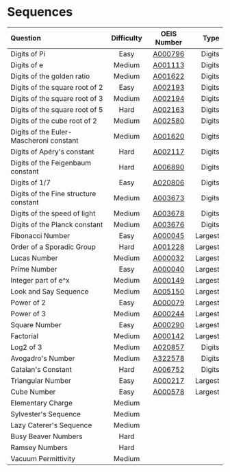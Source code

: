 # Sequences

| Question | Difficulty | OEIS Number | Type |
| :--- | :---: | :---: | ---: |
| Digits of Pi | Easy | [A000796](https://oeis.org/A000796) | Digits |
| Digits of e | Medium | [A001113](https://oeis.org/A001113) | Digits |
| Digits of the golden ratio | Medium | [A001622](https://oeis.org/A001622) | Digits |
| Digits of the square root of 2 | Easy | [A002193](https://oeis.org/A002193) | Digits |
| Digits of the square root of 3 | Medium | [A002194](https://oeis.org/A002194) | Digits |
| Digits of the square root of 5 | Hard | [A002163](https://oeis.org/A002163) | Digits |
| Digits of the cube root of 2 | Medium | [A002580](https://oeis.org/A002580) | Digits |
| Digits of the Euler-Mascheroni constant | Medium | [A001620](https://oeis.org/A001620) | Digits |
| Digits of Apéry's constant | Hard | [A002117](https://oeis.org/A002117) | Digits |
| Digits of the Feigenbaum constant | Hard | [A006890](https://oeis.org/A006890) | Digits |
| Digits of 1/7 | Easy | [A020806](https://oeis.org/A020806) | Digits |
| Digits of the Fine structure constant | Medium | [A003673](https://oeis.org/A003673) | Digits |
| Digits of the speed of light | Medium | [A003678](https://oeis.org/A003678) | Digits |
| Digits of the Planck constant | Medium | [A003676](https://oeis.org/A003676) | Digits |
| Fibonacci Number | Easy | [A000045](https://oeis.org/A000045) | Largest |
| Order of a Sporadic Group | Hard | [A001228](https://oeis.org/A001228) | Largest |
| Lucas Number | Medium | [A000032](https://oeis.org/A000032) | Largest |
| Prime Number | Easy | [A000040](https://oeis.org/A000040) | Largest |
| Integer part of e^x | Medium | [A000149](https://oeis.org/A000149) | Largest |
| Look and Say Sequence | Medium | [A005150](https://oeis.org/A005150) | Largest |
| Power of 2 | Easy | [A000079](https://oeis.org/A000079) | Largest |
| Power of 3 | Medium | [A000244](https://oeis.org/A000244) | Largest |
| Square Number | Easy | [A000290](https://oeis.org/A000290) | Largest |
| Factorial | Medium | [A000142](https://oeis.org/A000142) | Largest |
| Log2 of 3 | Medium | [A020857](https://oeis.org/A020857) | Digits |
| Avogadro's Number | Medium | [A322578](https://oeis.org/A322578) | Digits |
| Catalan's Constant | Hard | [A006752](https://oeis.org/A006752) | Digits |
| Triangular Number | Easy | [A000217](https://oeis.org/A000217) | Largest |
| Cube Number | Easy | [A000578](https://oeis.org/A000578) | Largest |
| Elementary Charge | Medium | | |
| Sylvester's Sequence | Medium | | |
| Lazy Caterer's Sequence | Medium | | |
| Busy Beaver Numbers | Hard | | |
| Ramsey Numbers | Hard | | |
| Vacuum Permittivity | Medium | | |